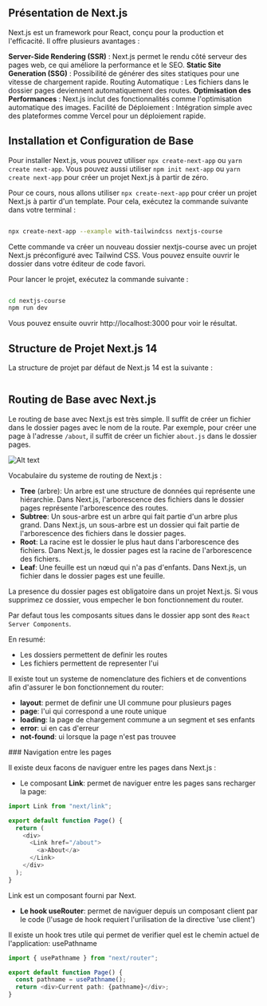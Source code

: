 ## Présentation de Next.js

Next.js est un framework pour React, conçu pour la production et l'efficacité. Il offre plusieurs avantages :

**Server-Side Rendering (SSR)** : Next.js permet le rendu côté serveur des pages web, ce qui améliore la performance et le SEO.
**Static Site Generation (SSG)** : Possibilité de générer des sites statiques pour une vitesse de chargement rapide.
Routing Automatique : Les fichiers dans le dossier pages deviennent automatiquement des routes.
**Optimisation des Performances** : Next.js inclut des fonctionnalités comme l'optimisation automatique des images.
Facilité de Déploiement : Intégration simple avec des plateformes comme Vercel pour un déploiement rapide.

## Installation et Configuration de Base

Pour installer Next.js, vous pouvez utiliser `npx create-next-app` ou `yarn create next-app`. Vous pouvez aussi utiliser `npm init next-app` ou `yarn create next-app` pour créer un projet Next.js à partir de zéro.

Pour ce cours, nous allons utiliser `npx create-next-app` pour créer un projet Next.js à partir d'un template. Pour cela, exécutez la commande suivante dans votre terminal :

```bash

npx create-next-app --example with-tailwindcss nextjs-course

```

Cette commande va créer un nouveau dossier nextjs-course avec un projet Next.js préconfiguré avec Tailwind CSS. Vous pouvez ensuite ouvrir le dossier dans votre éditeur de code favori.

Pour lancer le projet, exécutez la commande suivante :

```bash

cd nextjs-course
npm run dev

```

Vous pouvez ensuite ouvrir http://localhost:3000 pour voir le résultat.

## Structure de Projet Next.js 14

La structure de projet par défaut de Next.js 14 est la suivante :

```bash

```

## Routing de Base avec Next.js

Le routing de base avec Next.js est très simple. Il suffit de créer un fichier dans le dossier pages avec le nom de la route. Par exemple, pour créer une page à l'adresse `/about`, il suffit de créer un fichier `about.js` dans le dossier pages.

![Alt text](image.png)

Vocabulaire du systeme de routing de Next.js :

- **Tree** (arbre): Un arbre est une structure de données qui représente une hiérarchie. Dans Next.js, l'arborescence des fichiers dans le dossier pages représente l'arborescence des routes.
- **Subtree**: Un sous-arbre est un arbre qui fait partie d'un arbre plus grand. Dans Next.js, un sous-arbre est un dossier qui fait partie de l'arborescence des fichiers dans le dossier pages.
- **Root**: La racine est le dossier le plus haut dans l'arborescence des fichiers. Dans Next.js, le dossier pages est la racine de l'arborescence des fichiers.
- **Leaf**: Une feuille est un nœud qui n'a pas d'enfants. Dans Next.js, un fichier dans le dossier pages est une feuille.

La presence du dossier pages est obligatoire dans un projet Next.js. Si vous supprimez ce dossier, vous empecher le bon fonctionnement du router.

Par defaut tous les composants situes dans le dossier app sont des `React Server Components`.

En resumé:

- Les dossiers permettent de definir les routes
- Les fichiers permettent de representer l'ui

Il existe tout un systeme de nomenclature des fichiers et de conventions afin d'assurer le bon fonctionnement du router:

- **layout**: permet de definir une UI commune pour plusieurs pages
- **page**: l'ui qui correspond a une route unique
- **loading**: la page de chargement commune a un segment et ses enfants
- **error**: ui en cas d'erreur
- **not-found**: ui lorsque la page n'est pas trouvee

### Navigation entre les pages

Il existe deux facons de naviguer entre les pages dans Next.js :

- Le composant **Link**: permet de naviguer entre les pages sans recharger la page:

```ts
import Link from "next/link";

export default function Page() {
  return (
    <div>
      <Link href="/about">
        <a>About</a>
      </Link>
    </div>
  );
}
```

Link est un composant fourni par Next.

- **Le hook useRouter**: permet de naviguer depuis un composant client par le code (l'usage de hook requiert l'urilisation de la directive 'use client')

Il existe un hook tres utile qui permet de verifier quel est le chemin actuel de l'application: usePathname

```ts
import { usePathname } from "next/router";

export default function Page() {
  const pathname = usePathname();
  return <div>Current path: {pathname}</div>;
}
```
